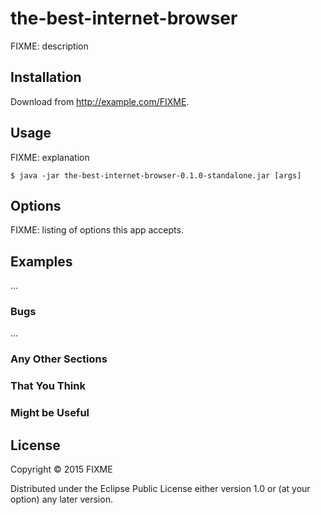 # the-best-internet-browser

FIXME: description

## Installation

Download from http://example.com/FIXME.

## Usage

FIXME: explanation

    $ java -jar the-best-internet-browser-0.1.0-standalone.jar [args]

## Options

FIXME: listing of options this app accepts.

## Examples

...

### Bugs

...

### Any Other Sections
### That You Think
### Might be Useful

## License

Copyright © 2015 FIXME

Distributed under the Eclipse Public License either version 1.0 or (at
your option) any later version.
